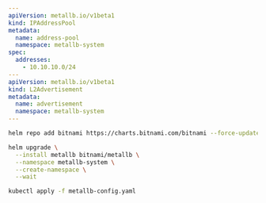 ```yaml title="metallb-config.yaml" linenums="1"
---
apiVersion: metallb.io/v1beta1
kind: IPAddressPool
metadata:
  name: address-pool
  namespace: metallb-system
spec:
  addresses:
    - 10.10.10.0/24
---
apiVersion: metallb.io/v1beta1
kind: L2Advertisement
metadata:
  name: advertisement
  namespace: metallb-system
---
```

```bash
helm repo add bitnami https://charts.bitnami.com/bitnami --force-update
```

```bash
helm upgrade \
  --install metallb bitnami/metallb \
  --namespace metallb-system \
  --create-namespace \
  --wait
```

```bash
kubectl apply -f metallb-config.yaml
```
